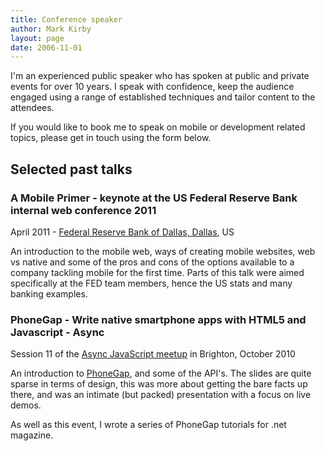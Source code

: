 ```yaml
---
title: Conference speaker
author: Mark Kirby
layout: page
date: 2006-11-01
---
```


I'm an experienced public speaker who has spoken at public and private events for over 10 years. I speak with confidence, keep the audience engaged using a range of established techniques and tailor content to the attendees.

If you would like to book me to speak on mobile or development related topics, please get in touch using the form below.

## Selected past talks

### A Mobile Primer - keynote at the US Federal Reserve Bank internal web conference 2011

April 2011 - <a href="http://www.dallasfed.org/">Federal Reserve Bank of Dallas, Dallas</a>, US

An introduction to the mobile web, ways of creating mobile websites, web vs native and some of the pros and cons of the options available to a company tackling mobile for the first time. Parts of this talk were aimed specifically at the FED team members, hence the US stats and many banking examples.

### PhoneGap - Write native smartphone apps with HTML5 and Javascript - Async

Session 11 of the <a href="http://asyncjs.com/phonegap/">Async JavaScript meetup</a> in Brighton, October 2010

An introduction to <a href="http://phonegap.com/">PhoneGap</a>, and some of the API's. The slides are quite sparse in terms of design, this was more about getting the bare facts up there, and was an intimate (but packed) presentation with a focus on live demos.

As well as this event, I wrote a series of PhoneGap tutorials for .net magazine.
